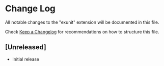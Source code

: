 # Change Log

All notable changes to the "exunit" extension will be documented in this file.

Check [Keep a Changelog](http://keepachangelog.com/) for recommendations on how to structure this file.

## [Unreleased]

- Initial release